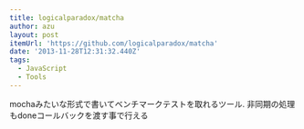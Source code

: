 ```yaml
---
title: logicalparadox/matcha
author: azu
layout: post
itemUrl: 'https://github.com/logicalparadox/matcha'
date: '2013-11-28T12:31:32.440Z'
tags:
  - JavaScript
  - Tools
---
```

mochaみたいな形式で書いてベンチマークテストを取れるツール.
非同期の処理もdoneコールバックを渡す事で行える

